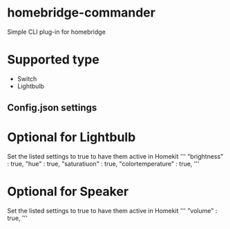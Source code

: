 # homebridge-commander
Simple CLI plug-in for homebridge

# Supported type
- Switch
- Lightbulb

## Config.json settings


# Optional for Lightbulb
Set the listed settings to true to have them active in Homekit
'''
"brightness" : true,
"hue" : true,
"saturatiuon" : true,
"colortemperature" : true,
'''

# Optional for Speaker
Set the listed settings to true to have them active in Homekit
'''
"volume" : true,
'''


